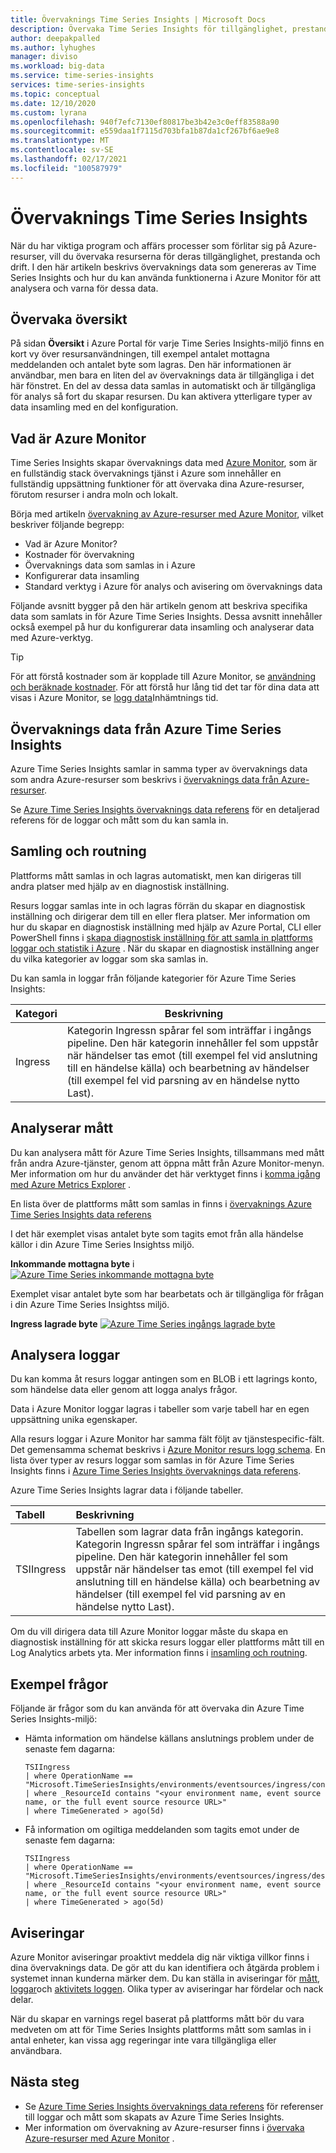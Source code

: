 ```yaml
---
title: Övervaknings Time Series Insights | Microsoft Docs
description: Övervaka Time Series Insights för tillgänglighet, prestanda och drift.
author: deepakpalled
ms.author: lyhughes
manager: diviso
ms.workload: big-data
ms.service: time-series-insights
services: time-series-insights
ms.topic: conceptual
ms.date: 12/10/2020
ms.custom: lyrana
ms.openlocfilehash: 940f7efc7130ef80817be3b42e3c0eff83588a90
ms.sourcegitcommit: e559daa1f7115d703bfa1b87da1cf267bf6ae9e8
ms.translationtype: MT
ms.contentlocale: sv-SE
ms.lasthandoff: 02/17/2021
ms.locfileid: "100587979"
---
```

# <a name="monitoring-time-series-insights"></a>Övervaknings Time Series Insights

När du har viktiga program och affärs processer som förlitar sig på Azure-resurser, vill du övervaka resurserna för deras tillgänglighet, prestanda och drift. I den här artikeln beskrivs övervaknings data som genereras av Time Series Insights och hur du kan använda funktionerna i Azure Monitor för att analysera och varna för dessa data.

## <a name="monitor-overview"></a>Övervaka översikt

På sidan **Översikt** i Azure Portal för varje Time Series Insights-miljö finns en kort vy över resursanvändningen, till exempel antalet mottagna meddelanden och antalet byte som lagras. Den här informationen är användbar, men bara en liten del av övervaknings data är tillgängliga i det här fönstret. En del av dessa data samlas in automatiskt och är tillgängliga för analys så fort du skapar resursen. Du kan aktivera ytterligare typer av data insamling med en del konfiguration.

## <a name="what-is-azure-monitor"></a>Vad är Azure Monitor

Time Series Insights skapar övervaknings data med [Azure Monitor](../azure-monitor/overview.md), som är en fullständig stack övervaknings tjänst i Azure som innehåller en fullständig uppsättning funktioner för att övervaka dina Azure-resurser, förutom resurser i andra moln och lokalt.

Börja med artikeln [övervakning av Azure-resurser med Azure Monitor](../azure-monitor/essentials/monitor-azure-resource.md), vilket beskriver följande begrepp:

- Vad är Azure Monitor?
- Kostnader för övervakning
- Övervaknings data som samlas in i Azure
- Konfigurerar data insamling
- Standard verktyg i Azure för analys och avisering om övervaknings data

Följande avsnitt bygger på den här artikeln genom att beskriva specifika data som samlats in för Azure Time Series Insights. Dessa avsnitt innehåller också exempel på hur du konfigurerar data insamling och analyserar data med Azure-verktyg.

> [!TIP]
> För att förstå kostnader som är kopplade till Azure Monitor, se [användning och beräknade kostnader](../azure-monitor//usage-estimated-costs.md). För att förstå hur lång tid det tar för dina data att visas i Azure Monitor, se [logg data](../azure-monitor/logs/data-ingestion-time.md)Inhämtnings tid.

## <a name="monitoring-data-from-azure-time-series-insights"></a>Övervaknings data från Azure Time Series Insights

Azure Time Series Insights samlar in samma typer av övervaknings data som andra Azure-resurser som beskrivs i [övervaknings data från Azure-resurser](../azure-monitor/essentials/monitor-azure-resource.md#monitoring-data). 

Se [Azure Time Series Insights övervaknings data referens](how-to-monitor-tsi-reference.md) för en detaljerad referens för de loggar och mått som du kan samla in.

## <a name="collection-and-routing"></a>Samling och routning

Plattforms mått samlas in och lagras automatiskt, men kan dirigeras till andra platser med hjälp av en diagnostisk inställning.

Resurs loggar samlas inte in och lagras förrän du skapar en diagnostisk inställning och dirigerar dem till en eller flera platser.
Mer information om hur du skapar en diagnostisk inställning med hjälp av Azure Portal, CLI eller PowerShell finns i [skapa diagnostisk inställning för att samla in plattforms loggar och statistik i Azure](../azure-monitor/essentials/diagnostic-settings.md) . När du skapar en diagnostisk inställning anger du vilka kategorier av loggar som ska samlas in.

Du kan samla in loggar från följande kategorier för Azure Time Series Insights:

   | Kategori | Beskrivning |
   |---|---|
   | Ingress  | Kategorin Ingressn spårar fel som inträffar i ingångs pipeline. Den här kategorin innehåller fel som uppstår när händelser tas emot (till exempel fel vid anslutning till en händelse källa) och bearbetning av händelser (till exempel fel vid parsning av en händelse nytto Last). |

## <a name="analyzing-metrics"></a>Analyserar mått

Du kan analysera mått för Azure Time Series Insights, tillsammans med mått från andra Azure-tjänster, genom att öppna mått från Azure Monitor-menyn. Mer information om hur du använder det här verktyget finns i [komma igång med Azure Metrics Explorer](../azure-monitor/platform/metrics-getting-started.md) .

En lista över de plattforms mått som samlas in finns i [övervaknings Azure Time Series Insights data referens](how-to-monitor-tsi-reference.md#metrics)

I det här exemplet visas antalet byte som tagits emot från alla händelse källor i din Azure Time Series Insightss miljö.

**Inkommande mottagna byte** i [ ![ Azure Time Series inkommande mottagna byte](media/how-to-monitor-tsi/ingress-received-bytes.png)](media/how-to-monitor-tsi/ingress-received-bytes.png#lightbox)

Exemplet visar antalet byte som har bearbetats och är tillgängliga för frågan i din Azure Time Series Insightss miljö.

**Ingress lagrade byte** [ ![ Azure Time Series ingångs lagrade byte](media/how-to-monitor-tsi/ingress-stored-bytes.png)](media/how-to-monitor-tsi/ingress-stored-bytes.png#lightbox)

## <a name="analyzing-logs"></a>Analysera loggar
Du kan komma åt resurs loggar antingen som en BLOB i ett lagrings konto, som händelse data eller genom att logga analys frågor.

Data i Azure Monitor loggar lagras i tabeller som varje tabell har en egen uppsättning unika egenskaper.

Alla resurs loggar i Azure Monitor har samma fält följt av tjänstespecific-fält. Det gemensamma schemat beskrivs i [Azure Monitor resurs logg schema](../azure-monitor/essentials/resource-logs-schema.md#top-level-common-schema). En lista över typer av resurs loggar som samlas in för Azure Time Series Insights finns i [Azure Time Series Insights övervaknings data referens](how-to-monitor-tsi-reference.md#resource-logs).

Azure Time Series Insights lagrar data i följande tabeller.

| Tabell | Beskrivning |
|:---|:---|
| TSIIngress | Tabellen som lagrar data från ingångs kategorin. Kategorin Ingressn spårar fel som inträffar i ingångs pipeline. Den här kategorin innehåller fel som uppstår när händelser tas emot (till exempel fel vid anslutning till en händelse källa) och bearbetning av händelser (till exempel fel vid parsning av en händelse nytto Last).

Om du vill dirigera data till Azure Monitor loggar måste du skapa en diagnostisk inställning för att skicka resurs loggar eller plattforms mått till en Log Analytics arbets yta. Mer information finns i [insamling och routning](../iot-hub/monitor-iot-hub.md#collection-and-routing).

## <a name="sample-queries"></a>Exempel frågor

Följande är frågor som du kan använda för att övervaka din Azure Time Series Insights-miljö:

+ Hämta information om händelse källans anslutnings problem under de senaste fem dagarna:

    ```Kusto
   TSIIngress
   | where OperationName == "Microsoft.TimeSeriesInsights/environments/eventsources/ingress/connect"
   | where _ResourceId contains "<your environment name, event source name, or the full event source resource URL>"
   | where TimeGenerated > ago(5d)

    ```
+ Få information om ogiltiga meddelanden som tagits emot under de senaste fem dagarna:

    ```Kusto
   TSIIngress
   | where OperationName == "Microsoft.TimeSeriesInsights/environments/eventsources/ingress/deserialize"
   | where _ResourceId contains "<your environment name, event source name, or the full event source resource URL>"
   | where TimeGenerated > ago(5d)

    ```

## <a name="alerts"></a>Aviseringar

Azure Monitor aviseringar proaktivt meddela dig när viktiga villkor finns i dina övervaknings data. De gör att du kan identifiera och åtgärda problem i systemet innan kunderna märker dem. Du kan ställa in aviseringar för [mått](../azure-monitor/platform/alerts-metric-overview.md), [loggar](../azure-monitor/platform/alerts-unified-log.md)och [aktivitets loggen](../azure-monitor/platform/activity-log-alerts.md). Olika typer av aviseringar har fördelar och nack delar.

När du skapar en varnings regel baserat på plattforms mått bör du vara medveten om att för Time Series Insights plattforms mått som samlas in i antal enheter, kan vissa agg regeringar inte vara tillgängliga eller användbara.

## <a name="next-steps"></a>Nästa steg

* Se [Azure Time Series Insights övervaknings data referens](how-to-monitor-tsi-reference.md) för referenser till loggar och mått som skapats av Azure Time Series Insights.
* Mer information om övervakning av Azure-resurser finns i [övervaka Azure-resurser med Azure Monitor](../azure-monitor/essentials/monitor-azure-resource.md) .